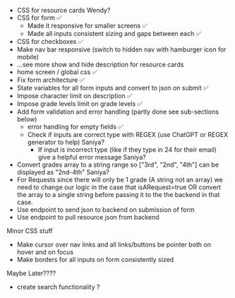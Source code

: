 - CSS for resource cards Wendy?
- CSS for form ✅
  - Made it responsive for smaller screens ✅
  - Made all inputs consistent sizing and gaps between each ✅
- CSS for checkboxes ✅
- Make nav bar responsive (switch to hidden nav with hamburger icon for mobile)
- ...see more show and hide description for resource cards
- home screen / global css ✅
- Fix form architecture ✅
- State variables for all form inputs and convert to json on submit ✅
- Impose character limit on description ✅
- Impose grade levels limit on grade levels ✅
- Add form validation and error handling (partly done see sub-sections below)
  - error handling for empty fields ✅
  - Check if inputs are correct type with REGEX (use ChatGPT or REGEX generator to help) Saniya?
    - If input is incorrect type (like if they type in 24 for their email) give a helpful error message Saniya?
- Convert grades array to a string range so ["3rd", "2nd", "4th"] can be displayed as "2nd-4th" Saniya?
- For Requests since there will only be 1 grade (A string not an array) we need to change our logic in the case that isARequest=true OR convert the array to a single string before passing it to the the backend in that case.
- Use endpoint to send json to backend on submission of form
- Use endpoint to pull resource json from backend

Minor CSS stuff

- Make cursor over nav links and all links/buttons be pointer both on hover and on focus
- Make borders for all inputs on form consistently sized

Maybe Later????

- create search functionality ?
